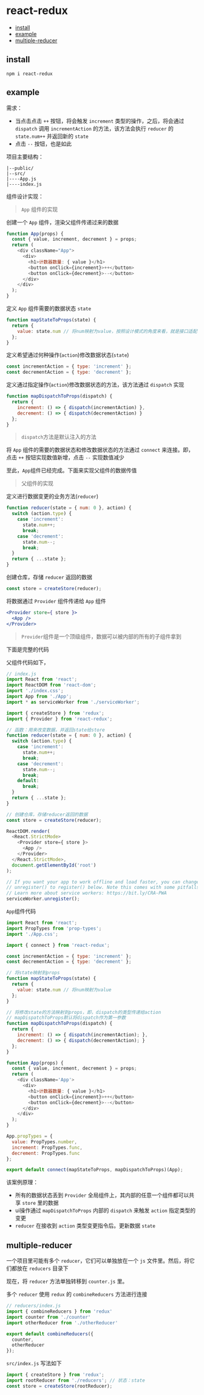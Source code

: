 # react-redux

- [install](#install)
- [example](#example)
- [multiple-reducer](#multiple-reducer)

## install

```
npm i react-redux
```

## example

需求：
- 当点击点击 `++` 按钮，将会触发 `increment` 类型的操作，之后，将会通过 `dispatch` 调用 `incrementAction` 的方法，该方法会执行 `reducer` 的 `state.num++` 并返回新的 `state`
- 点击 `--` 按钮，也是如此


项目主要结构：
```
|--public/
|--src/
|----App.js
|----index.js
```


组件设计实现：

> `App` 组件的实现

创建一个 `App` 组件，渲染父组件传递过来的数据
```js
function App(props) {
  const { value, increment, decrement } = props;
  return (
    <div className="App">
      <div>
        <h1>计数器数量: { value }</h1>
        <button onClick={increment}>++</button>
        <button onClick={decrement}>--</button>
      </div>
    </div>
  );
}
```

定义 `App` 组件需要的数据状态 `state`
```js
function mapStateToProps(state) {
  return {
    value: state.num // 将num映射为value，按照设计模式的角度来看，就是接口适配
  };
}
```

定义希望通过何种操作(`action`)修改数据状态(`state`)
```js
const incrementAction = { type: 'increment' };
const decrementAction = { type: 'decrement' };
```

定义通过指定操作(`action`)修改数据状态的方法，该方法通过 `dispatch` 实现
```js
function mapDispatchToProps(dispatch) {
  return {
    increment: () => { dispatch(incrementAction) },
    decrement: () => { dispatch(decrementAction) }
  };
}
```
>`dispatch`方法是默认注入的方法

将 `App` 组件的需要的数据状态和修改数据状态的方法通过 `connect` 来连接。即，点击 `++` 按钮实现数值新增，点击 `--` 实现数值减少

至此，`App`组件已经完成。下面来实现父组件的数据传值


> 父组件的实现

定义进行数据变更的业务方法(`reducer`)
```js
function reducer(state = { num: 0 }, action) {
  switch (action.type) {
    case 'increment':
      state.num++;
      break;
    case 'decrement':
      state.num--;
      break;
  }
  return { ...state };
}
```

创建仓库，存储 `reducer` 返回的数据
```js
const store = createStore(reducer);
```

将数据通过 `Provider` 组件传递给 `App` 组件
```jsx
<Provider store={ store }>
  <App />
</Provider>
```

>`Provider`组件是一个顶级组件，数据可以被内部的所有的子组件拿到


下面是完整的代码

父组件代码如下，
```js
// index.js
import React from 'react';
import ReactDOM from 'react-dom';
import './index.css';
import App from './App';
import * as serviceWorker from './serviceWorker';

import { createStore } from 'redux';
import { Provider } from 'react-redux';

// 函数：用来改变数据，并返回state给store
function reducer(state = { num: 0 }, action) {
  switch (action.type) {
    case 'increment':
      state.num++;
      break;
    case 'decrement':
      state.num--;
      break;
    default:
      break;
  }
  return { ...state };
}

// 创建仓库，存储reducer返回的数据
const store = createStore(reducer);

ReactDOM.render(
  <React.StrictMode>
    <Provider store={ store }>
      <App />
    </Provider>
  </React.StrictMode>,
  document.getElementById('root')
);

// If you want your app to work offline and load faster, you can change
// unregister() to register() below. Note this comes with some pitfalls.
// Learn more about service workers: https://bit.ly/CRA-PWA
serviceWorker.unregister();

```

`App`组件代码
```js
import React from 'react';
import PropTypes from 'prop-types';
import './App.css';

import { connect } from 'react-redux';

const incrementAction = { type: 'increment' };
const decrementAction = { type: 'decrement' };

// 将state映射到props
function mapStateToProps(state) {
  return {
    value: state.num // 将num映射为value
  };
}

// 将修改state的方法映射到props，即，dispatch的类型传递给action
// mapDispatchToProps默认将dispatch作为第一参数
function mapDispatchToProps(dispatch) {
  return {
    increment: () => { dispatch(incrementAction); },
    decrement: () => { dispatch(decrementAction); }
  };
}

function App(props) {
  const { value, increment, decrement } = props;
  return (
    <div className='App'>
      <div>
        <h1>计数器数量: { value }</h1>
        <button onClick={increment}>++</button>
        <button onClick={decrement}>--</button>
      </div>
    </div>
  );
}

App.propTypes = {
  value: PropTypes.number,
  increment: PropTypes.func,
  decrement: PropTypes.func
};

export default connect(mapStateToProps, mapDispatchToProps)(App);

```

该案例原理：
- 所有的数据状态丢到 `Provider` 全局组件上，其内部的任意一个组件都可以共享 `store` 里的数据
- ui操作通过 `mapDispatchToProps` 内部的 `dispatch` 来触发 `action` 指定类型的变更
- `reducer` 在接收到 `action` 类型变更指令后。更新数据 `state`

## multiple-reducer

一个项目里可能有多个 `reducer`，它们可以单独放在一个 `js` 文件里。然后，将它们都放在 `reducers` 目录下

现在，将 `reducer` 方法单独转移到 `counter.js` 里。

多个 `reducer` 使用 `redux` 的 `combineReducers` 方法进行连接

```js
// reducers/index.js
import { combineReducers } from 'redux'
import counter from './counter'
import otherReducer from './otherReducer'

export default combineReducers({
  counter,
  otherReducer
});

```

`src/index.js` 写法如下
```js
import { createStore } from 'redux';
import rootReducer from './reducers'; // 状态：state
const store = createStore(rootReducer);
```


